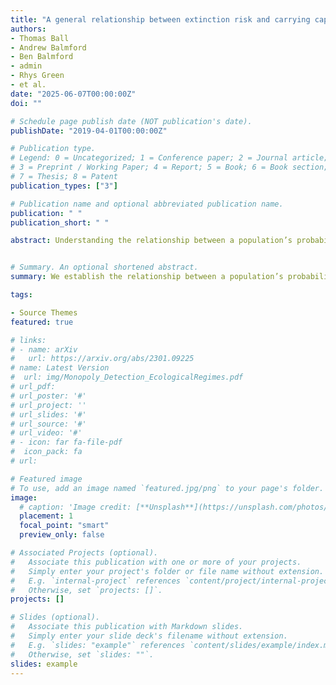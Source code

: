 ```yaml
---
title: "A general relationship between extinction risk and carrying capacity"
authors:
- Thomas Ball
- Andrew Balmford
- Ben Balmford
- admin
- Rhys Green
- et al.
date: "2025-06-07T00:00:00Z"
doi: ""

# Schedule page publish date (NOT publication's date).
publishDate: "2019-04-01T00:00:00Z"

# Publication type.
# Legend: 0 = Uncategorized; 1 = Conference paper; 2 = Journal article;
# 3 = Preprint / Working Paper; 4 = Report; 5 = Book; 6 = Book section;
# 7 = Thesis; 8 = Patent
publication_types: ["3"]

# Publication name and optional abbreviated publication name.
publication: " "
publication_short: " "

abstract: Understanding the relationship between a population’s probability of extinction and its carrying capacity frames conservation status assessments and guides efforts to understand and mitigate the ongoing biodiversity crisis. Despite this, our understanding of the mathematical form of this relationship remains limited. We conducted ~5 billion population viability assessments that jointly converge on a modified Gompertz curve. This pattern is consistent across +1700 distinct model populations, representing different breeding systems and widely varying rates of population growth, levels of environmental stochasticity, adult survival rate, age at first breeding, and initial population size. Analytical treatment of the underlying dynamics shows that few assumptions suffice to show that the relationship holds for any extant population subject to density-dependent growth. Finally, we discuss the implications of these results and consider the practical use of our findings by conservationists.


# Summary. An optional shortened abstract.
summary: We establish the relationship between a population’s probability of extinction and its carrying capacity as a modified Gompertz curve, a key quantity for assessing conservation status and guiding efforts to understand and mitigate the ongoing biodiversity crisis.

tags:

- Source Themes
featured: true

# links: 
# - name: arXiv
#   url: https://arxiv.org/abs/2301.09225
# name: Latest Version
#  url: img/Monopoly_Detection_EcologicalRegimes.pdf
# url_pdf: 
# url_poster: '#'
# url_project: ''
# url_slides: '#'
# url_source: '#'
# url_video: '#'
# - icon: far fa-file-pdf
#  icon_pack: fa
# url: 

# Featured image
# To use, add an image named `featured.jpg/png` to your page's folder. 
image:
  # caption: 'Image credit: [**Unsplash**](https://unsplash.com/photos/s9CC2SKySJM)'
  placement: 1
  focal_point: "smart"
  preview_only: false

# Associated Projects (optional).
#   Associate this publication with one or more of your projects.
#   Simply enter your project's folder or file name without extension.
#   E.g. `internal-project` references `content/project/internal-project/index.md`.
#   Otherwise, set `projects: []`.
projects: []

# Slides (optional).
#   Associate this publication with Markdown slides.
#   Simply enter your slide deck's filename without extension.
#   E.g. `slides: "example"` references `content/slides/example/index.md`.
#   Otherwise, set `slides: ""`.
slides: example
---
```



